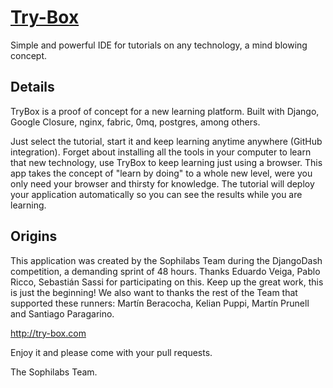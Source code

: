 # [Try-Box](http://try-box.com)
Simple and powerful IDE for tutorials on any technology, a mind blowing concept.

## Details
TryBox is a proof of concept for a new learning platform. Built with Django, Google Closure, nginx, fabric, 0mq, postgres, among others.</p>
Just select the tutorial, start it and keep learning anytime anywhere (GitHub integration).
Forget about installing all the tools in your computer to learn that new technology, use TryBox to keep learning just using a browser. This app takes  the concept of "learn by doing" to a whole new level, were you only need your browser and thirsty for knowledge.
The tutorial will deploy your application automatically so you can see the results while you are learning.

## Origins
This application was created by the Sophilabs Team during the DjangoDash competition, a demanding sprint of 48 hours.
Thanks Eduardo Veiga, Pablo Ricco, Sebastián Sassi for participating on this. Keep up the great work, this is just the beginning!
We also want to thanks the rest of the Team that supported these runners: Martín Beracocha, Kelian Puppi, Martín Prunell and Santiago Paragarino.

http://try-box.com

Enjoy it and please come with your pull requests.

The Sophilabs Team.
